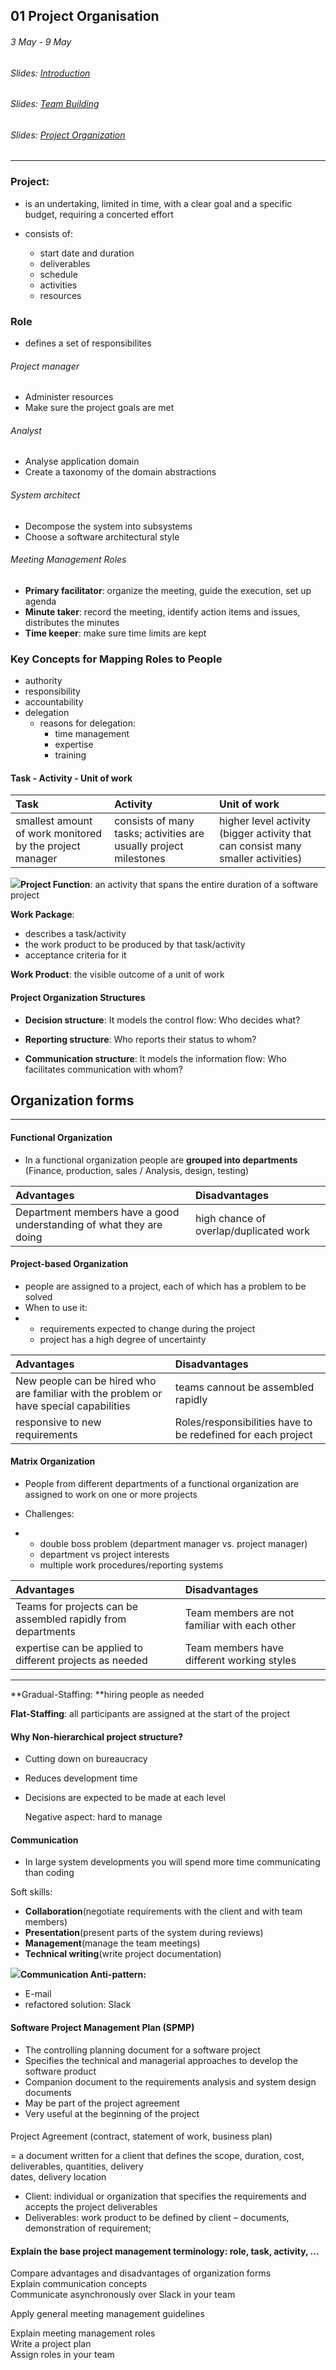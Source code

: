 ## 01 Project Organisation

###### 3 May - 9 May

###### Slides: [Introduction](https://www.moodle.tum.de/mod/resource/view.php?id=566556)

###### Slides: [Team Building](https://www.moodle.tum.de/mod/resource/view.php?id=569489)

###### Slides: [Project Organization](https://www.moodle.tum.de/mod/resource/view.php?id=571882)

---

### Project:

* is an undertaking, limited in time, with a clear goal and a specific budget, requiring a concerted effort

* consists of:

  * start date and duration
  * deliverables
  * schedule
  * activities
  * resources

### Role

* defines a set of responsibilites

###### Project manager

* Administer resources
* Make sure the project goals are met

###### Analyst

* Analyse application domain
* Create a taxonomy of the domain abstractions

###### System architect

* Decompose the system into subsystems
* Choose a software architectural style

###### Meeting Management Roles

* **Primary facilitator**: organize the meeting, guide the execution, set up agenda
* **Minute taker**: record the meeting, identify action items and issues, distributes the minutes
* **Time keeper**: make sure time limits are kept

### Key Concepts for Mapping Roles to People

* authority
* responsibility
* accountability
* delegation
  * reasons for delegation:
    * time management
    * expertise
    * training

#### Task - Activity - Unit of work

| Task | Activity | Unit of work |
| :--- | :--- | :--- |
| smallest amount of work monitored by the project manager | consists of many tasks; activities are usually project milestones | higher level activity \(bigger activity that can consist many smaller activities\) |

![](/assets/01task_activity_unitsOfWork_projectFunction.png)**Project Function**: an activity that spans the entire duration of a software project

**Work Package**:

* describes a task/activity
* the work product to be produced by that task/activity
* acceptance criteria for it

**Work Product**: the visible outcome of a unit of work

#### Project Organization Structures

* **Decision structure**: It models the control flow: Who decides what?

* **Reporting structure**: Who reports their status to whom?

* **Communication structure**: It models the information flow: Who facilitates communication with whom?

## Organization forms

---

#### Functional Organization

* In a functional organization people are **grouped into departments** \(Finance, production, sales / Analysis, design, testing\)

| Advantages | Disadvantages |
| :--- | :--- |
| Department members have a good understanding of what they are doing | high chance of overlap/duplicated work |

#### Project-based Organization

* people are assigned to a project, each of which has a problem to be solved
* When to use it: 
* * requirements expected to change during the project
  * project has a high degree of uncertainty

| Advantages | Disadvantages |
| :--- | :--- |
| New people can be hired who are familiar with the problem or have special capabilities | teams cannout be assembled rapidly |
| responsive to new requirements | Roles/responsibilities have to be redefined for each project |

#### Matrix Organization

* People from different departments of a functional organization are assigned to work on one or more projects

* Challenges:

* * double boss problem \(department manager vs. project manager\)
  * department vs project interests
  * multiple work procedures/reporting systems

| Advantages | Disadvantages |
| :--- | :--- |
| Teams for projects can be assembled rapidly from departments | Team members are not familiar with each other |
| expertise can be applied to different projects as needed | Team members have different working styles |

---

**Gradual-Staffing: **hiring people as needed

**Flat-Staffing**: all participants are assigned at the start of the project

#### Why Non-hierarchical project structure?

* Cutting down on bureaucracy

* Reduces development time

* Decisions are expected to be made at each level

  Negative aspect: hard to manage

#### Communication

* In large system developments you will spend more time communicating than coding

Soft skills:

* **Collaboration**\(negotiate requirements with the client and with team members\) 
* **Presentation**\(present parts of the system during reviews\)
* **Management**\(manage the team meetings\)
* **Technical writing**\(write project documentation\)

![](/assets/01comm-event_vs_comm-mech.png)**Communication Anti-pattern:**

* E-mail
* refactored solution: Slack

#### Software Project Management Plan \(SPMP\)

* The controlling planning document for a software project 
* Specifies the technical and managerial approaches to develop the software product  
* Companion document to the requirements analysis and system design documents  
* May be part of the project agreement
* Very useful at the beginning of the project 

#### 

Project Agreement \(contract, statement of work, business plan\)

= a document written for a client that defines the scope, duration, cost, deliverables, quantities, delivery  
dates, delivery location

* Client:  individual  or  organization  that  specifies  the  requirements  and  accepts  the  project  deliverables 
* Deliverables: work product to be defined by client – documents, demonstration of requirement;   

#### 

#### Explain the base project management terminology: role, task, activity, ...

Compare advantages and disadvantages of organization forms  
 Explain communication concepts  
 Communicate asynchronously over Slack in your team

Apply general meeting management guidelines

Explain meeting management roles  
 Write a project plan  
 Assign roles in your team

